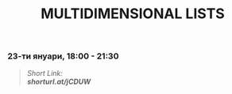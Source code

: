 <h1 align="center">MULTIDIMENSIONAL LISTS</h1>
    <br>

<h3>23-ти януари, 18:00 - 21:30</h3>

<blockquote>
    <i>
        Short Link: <br> 
        <b>
            shorturl.at/jCDUW
        </b> 
    </i>
</blockquote>
